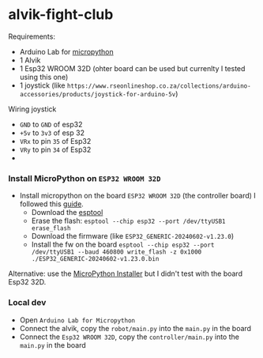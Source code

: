 # alvik-fight-club

Requirements:
  - Arduino Lab for [micropython](https://labs.arduino.cc/en/labs/micropython)
  - 1 Alvik
  - 1 Esp32 WROOM 32D (ohter board can be used but currenlty I tested using this one)
  - 1 joystick (like `https://www.rseonlineshop.co.za/collections/arduino-accessories/products/joystick-for-arduino-5v`)

Wiring joystick
  - `GND` to `GND` of esp32
  - `+5v` to `3v3` of esp 32
  - `VRx` to pin `35` of Esp32
  - `VRy` to pin `34` of Esp32
  -

### Install MicroPython on `ESP32 WROOM 32D`
- Install micropython on the board `ESP32 WROOM 32D` (the controller board) I followed this [guide](https://micropython.org/download/ESP32_GENERIC/).
  - Download the [esptool](https://github.com/espressif/esptool)
  - Erase the flash: `esptool --chip esp32 --port /dev/ttyUSB1 erase_flash `
  - Download the firmware (like `ESP32_GENERIC-20240602-v1.23.0`)
  - Install the fw on the board `esptool --chip esp32 --port /dev/ttyUSB1 --baud 460800 write_flash -z 0x1000 ./ESP32_GENERIC-20240602-v1.23.0.bin`

Alternative: use the [MicroPython Installer](https://labs.arduino.cc/en/labs/micropython-installern) but I didn't test with the board Esp32 32D.

### Local dev
- Open `Arduino Lab for Micropython `
- Connect the alvik, copy the `robot/main.py` into the `main.py` in the  board
- Connect the `Esp32 WROOM 32D`, copy the `controller/main.py` into the `main.py` in the board
